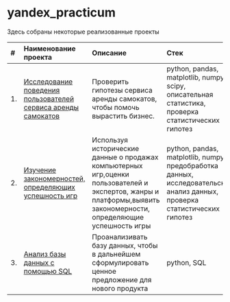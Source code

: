 # yandex_practicum

Здесь собраны некоторые реализованные проекты

| #   | Наименование проекта                                                                                                     | Описание                                                                           |Стек                                                                                   |
|:--- |:------------------------------------------------------------------------------------------------------------------------|:-----------------------------------------------------------------------------------------------------------------------------|:-------------------------------------------|
|1.   | [Исследование поведения пользователей сервиса аренды самокатов](https://goo.su/p2yEa) | Проверить гипотезы сервиса аренды самокатов, чтобы помочь вырастить бизнес. |python, pandas, matplotlib, numpy, scipy, описательная статистика, проверка статистических гипотез                  |
|2.   | [Изучение закономерностей, определяющих успешность игр](https://goo.su/L5H1v)         | Используя исторические данные о продажах компьютерных игр,оценки пользователей и экспертов, жанры и платформы,выявить закономерности, определяющие успешность игры  | python, pandas, matplotlib, numpy, предобработка данных, исследовательский анализ данных, проверка статистических гипотез  |
|3.   | [Анализ базы данных с помощью SQL](https://github.com/olga-fin-22/Portfolio/tree/main/SQL) | Проанализивать базу данных, чтобы в дальнейшем сформулировать ценное предложение для нового продукта | python, SQL  |
